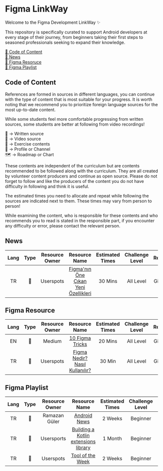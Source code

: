 # Figma LinkWay

Welcome to the Figma Development LinkWay ✨

This repository is specifically curated to support Android developers at every stage of their journey, from beginners taking their first steps to seasoned professionals seeking to expand their knowledge.

[📌  Code of Content](#cc) <br>
[📌  News](#ne) <br>
[📌  Figma Resoruce](#fr) <br>
[📌  Figma Playlist](#fp) <br>

## <a name="cc"></a>Code of Content

References are formed in sources in different languages, you can continue with the type of content that is most suitable for your progress. It is worth noting that we recommend you to prioritize foreign language sources for the most up-to-date content.

While some students feel more comfortable progressing from written sources, some students are better at following from video recordings!

📑 -> Written source <br>
🎥 -> Video source <br>
📝 -> Exercise contents <br>
👤 -> Profile or Channel <br>
🗺️ -> Roadmap or Chart <br>

These contents are independent of the curriculum but are contents recommended to be followed along with the curriculum. They are all created by volunteer content producers and continue as open source. Please do not forget to follow and like the producers of the content you do not have difficulty in following and think it is useful.

The estimated times you need to allocate and repeat while following the sources are indicated next to them. These times may vary from person to person!

While examining the content, who is responsible for these contents and who recommends you to read is stated in the responsible part, if you encounter any difficulty or error, please contact the relevant person.

## <a name="ne"></a> News

|Lang|Type  |Resource Owner |         Resource Name          |  Estimated Times |Challenge Level |Responsible |
|:--:|:-----:|:-----:|:-------------------------------------:|:--------------:|:-------------:|:---------------------:|
|TR  |📑     |Userspots | [Figma'nın Öne Çıkan Yeni Özellikleri](https://www.userspots.com/ekipten/figmanin-one-cikan-yeni-ozellikleri)                                                        |30 Mins        |All Level  | Gizem Şahin          |
                                                
                                                    
## <a name="fr"></a> Figma Resource

|Lang|Type  |Resource Owner |         Resource Name          |  Estimated Times |Challenge Level |Responsible |
|:--:|:-----:|:-----:|:-------------------------------------:|:--------------:|:-------------:|:---------------------:|
|EN  |📑     |Medium | [10 Figma Tricks](https://uxdesign.cc/10-figma-tricks-i-wish-i-knew-earlier-698e66a893f8) |20 Mins        |All Level  | Gizem Şahin          |
|TR  |📑     |Userspots | [Figma Nedir? Nasıl Kullanılır?](https://www.userspots.com/rehber/figma-nedir-nasil-kullanilir)   |30 Min        |All Level  | Gizem Şahin          |


## <a name="fp"></a> Figma Playlist

|Lang|Type  |Resource Owner |         Resource Name          |  Estimated Times |Challenge Level |Responsible |
|:--:|:-----:|:-----:|:-------------------------------------:|:--------------:|:-------------:|:---------------------:|
|TR  |🎥     |Ramazan Güler | [Android News](https://www.youtube.com/playlist?list=PLN6ZtMZEn6lBRdzzdcoOo74RcB69xt062)                                                        |2 Weeks        |Beginner  | Gizem Şahin          |
|TR  |🎥     |Usersports | [Building a Kotlin extensions library](https://www.youtube.com/watch?v=YY26rubs7vU&list=PLrEnpk7b2C4u6ua_ntvf3xJohQFWpX4w5&index=10)   |1 Month        |Beginner  | Gizem Şahin          |
|TR  |🎥      |Userspots | [Tool of the Week](https://www.youtube.com/playlist?list=PLrEnpk7b2C4u6ua_ntvf3xJohQFWpX4w5)   |2 Weeks        |Beginner  | Gizem Şahin          |
 
